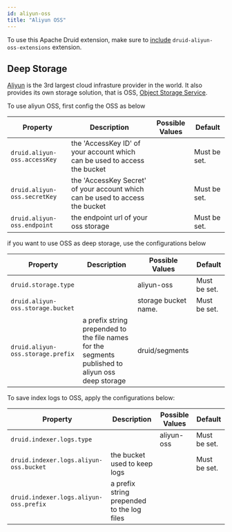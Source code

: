 ```yaml
---
id: aliyun-oss
title: "Aliyun OSS"
---
```


<!--
  ~ Licensed to the Apache Software Foundation (ASF) under one
  ~ or more contributor license agreements.  See the NOTICE file
  ~ distributed with this work for additional information
  ~ regarding copyright ownership.  The ASF licenses this file
  ~ to you under the Apache License, Version 2.0 (the
  ~ "License"); you may not use this file except in compliance
  ~ with the License.  You may obtain a copy of the License at
  ~
  ~   http://www.apache.org/licenses/LICENSE-2.0
  ~
  ~ Unless required by applicable law or agreed to in writing,
  ~ software distributed under the License is distributed on an
  ~ "AS IS" BASIS, WITHOUT WARRANTIES OR CONDITIONS OF ANY
  ~ KIND, either express or implied.  See the License for the
  ~ specific language governing permissions and limitations
  ~ under the License.
  -->


To use this Apache Druid extension, make sure to [include](../../development/extensions.md#loading-extensions) `druid-aliyun-oss-extensions` extension.

## Deep Storage

[Aliyun](https://www.aliyun.com) is the 3rd largest cloud infrasture provider in the world. It also provides its own storage solution, that is OSS, [Object Storage Service](https://www.aliyun.com/product/oss). 

To use aliyun OSS, first config the OSS as below

|Property|Description|Possible Values|Default|
|--------|---------------|-----------|-------|
|`druid.aliyun-oss.accessKey`|the 'AccessKey ID' of your account which can be used to access the bucket||Must be set.|
|`druid.aliyun-oss.secretKey`|the 'AccessKey Secret' of your account which can be used to access the bucket| |Must be set. |
|`druid.aliyun-oss.endpoint`|the endpoint url of your oss storage| |Must be set.|

if you want to use OSS as deep storage, use the configurations below

|Property|Description|Possible Values|Default|
|--------|---------------|-----------|-------|
|`druid.storage.type`| | aliyun-oss|Must be set.|
|`druid.aliyun-oss.storage.bucket`||storage bucket name.|Must be set.|
|`druid.aliyun-oss.storage.prefix`|a prefix string prepended to the file names for the segments published to aliyun oss deep storage| druid/segments | |

To save index logs to OSS, apply the configurations below:

|Property|Description|Possible Values|Default|
|--------|---------------|-----------|-------|
|`druid.indexer.logs.type`| | aliyun-oss|Must be set.|
|`druid.indexer.logs.aliyun-oss.bucket`|the bucket used to keep logs||Must be set.|
|`druid.indexer.logs.aliyun-oss.prefix`|a prefix string prepended to the log files| ||

